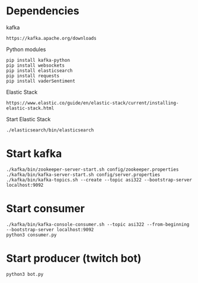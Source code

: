 Dependencies
============
kafka
```
https://kafka.apache.org/downloads
```
Python modules
```
pip install kafka-python
pip install websockets
pip install elasticsearch
pip install requests
pip install vaderSentiment
```
Elastic Stack
```
https://www.elastic.co/guide/en/elastic-stack/current/installing-elastic-stack.html
```

Start Elastic Stack
```
./elasticsearch/bin/elasticsearch
```

Start kafka
===========
```
./kafka/bin/zookeeper-server-start.sh config/zookeeper.properties
./kafka/bin/kafka-server-start.sh config/server.properties
./kafka/bin/kafka-topics.sh --create --topic asi322 --bootstrap-server localhost:9092
```

Start consumer
==============
```
./kafka/bin/kafka-console-consumer.sh --topic asi322 --from-beginning --bootstrap-server localhost:9092
python3 consumer.py
```

Start producer (twitch bot)
===========================
```
python3 bot.py
```
